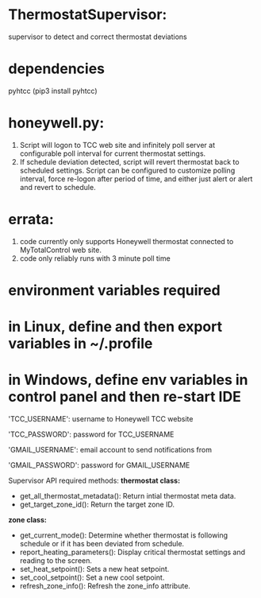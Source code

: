 # ThermostatSupervisor:
supervisor to detect and correct thermostat deviations

# dependencies
pyhtcc (pip3 install pyhtcc)


# honeywell.py:
1. Script will logon to TCC web site and infinitely poll server at configurable poll interval for current thermostat settings.
2. If schedule deviation detected, script will revert thermostat back to scheduled settings.
Script can be configured to customize polling interval, force re-logon after period of time, and either just alert or alert and revert to schedule.

# errata:
1. code currently only supports Honeywell thermostat connected to MyTotalControl web site.
2. code only reliably runs with 3 minute poll time

# environment variables required
# in Linux, define and then export variables in ~/.profile
# in Windows, define env variables in control panel and then re-start IDE
'TCC_USERNAME':  username to Honeywell TCC website

'TCC_PASSWORD':  password for TCC_USERNAME

'GMAIL_USERNAME': email account to send notifications from

'GMAIL_PASSWORD': password for GMAIL_USERNAME


Supervisor API required methods:
**thermostat class:**
* get_all_thermostat_metadata(): Return intial thermostat meta data.
* get_target_zone_id(): Return the target zone ID.

**zone class:**
* get_current_mode(): Determine whether thermostat is following schedule or if it has been deviated from schedule.
* report_heating_parameters(): Display critical thermostat settings and reading to the screen.
* set_heat_setpoint():  Sets a new heat setpoint.
* set_cool_setpoint():  Set a new cool setpoint.
* refresh_zone_info():  Refresh the zone_info attribute.



